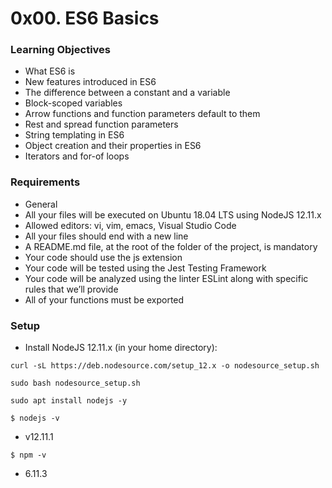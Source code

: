 <h1>0x00. ES6 Basics</h1>

<h3> Learning Objectives </h3>

- What ES6 is
- New features introduced in ES6
- The difference between a constant and a variable
- Block-scoped variables
- Arrow functions and function parameters default to them
- Rest and spread function parameters
- String templating in ES6
- Object creation and their properties in ES6
- Iterators and for-of loops

<h3>Requirements</h3>

- General
- All your files will be executed on Ubuntu 18.04 LTS using NodeJS 12.11.x
- Allowed editors: vi, vim, emacs, Visual Studio Code
- All your files should end with a new line
- A README.md file, at the root of the folder of the project, is mandatory
- Your code should use the js extension
- Your code will be tested using the Jest Testing Framework
- Your code will be analyzed using the linter ESLint along with specific rules that we’ll provide
- All of your functions must be exported

<h3> Setup </h3>

- Install NodeJS 12.11.x
  (in your home directory):

```
curl -sL https://deb.nodesource.com/setup_12.x -o nodesource_setup.sh
```

```
sudo bash nodesource_setup.sh
```

```
sudo apt install nodejs -y
```

```
$ nodejs -v
```

- v12.11.1

```
$ npm -v
```

- 6.11.3
